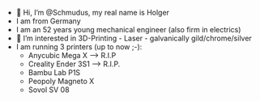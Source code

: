- 👋 Hi, I’m @Schmudus, my real name is Holger
-  I am from Germany
-  I am an 52 years young mechanical engineer (also firm in electrics)
- 👀 I’m interested in 3D-Printing - Laser - galvanically gild/chrome/silver
- I am running 3 printers (up to now ;-):
    - Anycubic Mega X --> R.I.P
    - Creality Ender 3S1 --> R.I.P.
    - Bambu Lab P1S
    - Peopoly Magneto X
    - Sovol SV 08

<!---
Schmudus/Schmudus is a ✨ special ✨ repository because its `README.md` (this file) appears on your GitHub profile.
You can click the Preview link to take a look at your changes.
--->
